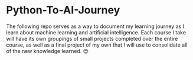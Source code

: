 # Python-To-AI-Journey

The following repo serves as a way to document my learning journey as I learn about machine learning and artificial intelligence. Each course I take will have its own groupings of small projects completed over the entire course, as well as a final project of my own that I will use to consolidate all of the new knowledge learned. 😊
